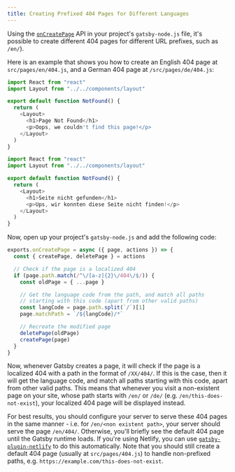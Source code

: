 ```yaml
---
title: Creating Prefixed 404 Pages for Different Languages
---
```


Using the [`onCreatePage`](/docs/reference/builds/gatsby-node/#onCreatePage) API in your project's `gatsby-node.js` file, it's possible to create different 404 pages for different URL prefixes, such as `/en/`).

Here is an example that shows you how to create an English 404 page at `src/pages/en/404.js`, and a German 404 page at `/src/pages/de/404.js`:

```jsx:title=src/pages/en/404.js
import React from "react"
import Layout from "../../components/layout"

export default function NotFound() {
  return (
    <Layout>
      <h1>Page Not Found</h1>
      <p>Oops, we couldn't find this page!</p>
    </Layout>
  )
}
```

```jsx:title=src/pages/de/404.js
import React from "react"
import Layout from "../../components/layout"

export default function NotFound() {
  return (
    <Layout>
      <h1>Seite nicht gefunden</h1>
      <p>Ups, wir konnten diese Seite nicht finden!</p>
    </Layout>
  )
}
```

Now, open up your project's `gatsby-node.js` and add the following code:

```javascript:title=gatsby-node.js
exports.onCreatePage = async ({ page, actions }) => {
  const { createPage, deletePage } = actions

  // Check if the page is a localized 404
  if (page.path.match(/^\/[a-z]{2}\/404\/$/)) {
    const oldPage = { ...page }

    // Get the language code from the path, and match all paths
    // starting with this code (apart from other valid paths)
    const langCode = page.path.split(`/`)[1]
    page.matchPath = `/${langCode}/*`

    // Recreate the modified page
    deletePage(oldPage)
    createPage(page)
  }
}
```

Now, whenever Gatsby creates a page, it will check if the page is a localized 404 with a path in the format of `/XX/404/`. If this is the case, then it will get the language code, and match all paths starting with this code, apart from other valid paths. This means that whenever you visit a non-existent page on your site, whose path starts with `/en/` or `/de/` (e.g. `/en/this-does-not-exist`), your localized 404 page will be displayed instead.

For best results, you should configure your server to serve these 404 pages in the same manner - i.e. for `/en/<non existent path>`, your server should serve the page `/en/404/`. Otherwise, you'll briefly see the default 404 page until the Gatsby runtime loads. If you're using Netlify, you can use [`gatsby-plugin-netlify`](/packages/gatsby-plugin-netlify/) to do this automatically. Note that you should still create a default 404 page (usually at `src/pages/404.js`) to handle non-prefixed paths, e.g. `https://example.com/this-does-not-exist`.
